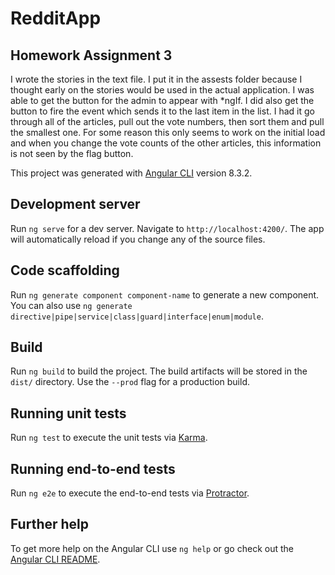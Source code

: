 # RedditApp

## Homework Assignment 3

I wrote the stories in the text file.  I put it in the assests folder because I thought early on the stories would be used in the actual application.  I was able to get the button for the admin to appear with *ngIf.  I did also get the button to fire the event which sends it to the last item in the list.  I had it go through all of the articles, pull out the vote numbers, then sort them and pull the smallest one.  For some reason this only seems to work on the initial load and when you change the vote counts of the other articles, this information is not seen by the flag button.

This project was generated with [Angular CLI](https://github.com/angular/angular-cli) version 8.3.2.

## Development server

Run `ng serve` for a dev server. Navigate to `http://localhost:4200/`. The app will automatically reload if you change any of the source files.

## Code scaffolding

Run `ng generate component component-name` to generate a new component. You can also use `ng generate directive|pipe|service|class|guard|interface|enum|module`.

## Build

Run `ng build` to build the project. The build artifacts will be stored in the `dist/` directory. Use the `--prod` flag for a production build.

## Running unit tests

Run `ng test` to execute the unit tests via [Karma](https://karma-runner.github.io).

## Running end-to-end tests

Run `ng e2e` to execute the end-to-end tests via [Protractor](http://www.protractortest.org/).

## Further help

To get more help on the Angular CLI use `ng help` or go check out the [Angular CLI README](https://github.com/angular/angular-cli/blob/master/README.md).
